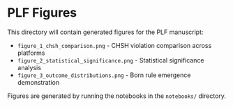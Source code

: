 # PLF Figures

This directory will contain generated figures for the PLF manuscript:

- `figure_1_chsh_comparison.png` - CHSH violation comparison across platforms
- `figure_2_statistical_significance.png` - Statistical significance analysis
- `figure_3_outcome_distributions.png` - Born rule emergence demonstration

Figures are generated by running the notebooks in the `notebooks/` directory.

